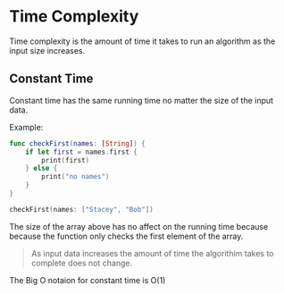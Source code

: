 # Time Complexity 

Time complexity is the amount of time it takes to run an algorithm as the input size increases. 

## Constant Time

Constant time has the same running time no matter the size of the input data. 

Example:

```swift
func checkFirst(names: [String]) {
    if let first = names.first {
        print(first)
    } else {
        print("no names")
    }
}

checkFirst(names: ["Stacey", "Bob"])
```

The size of the array above has no affect on the running time because because the function only checks the first element of the array.

> As input data increases the amount of time the algorithim takes to complete does not change. 

The Big O notaion for constant time is O(1)









